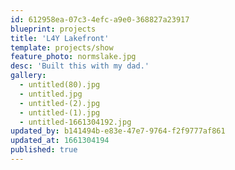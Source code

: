 ```yaml
---
id: 612958ea-07c3-4efc-a9e0-368827a23917
blueprint: projects
title: 'L4Y Lakefront'
template: projects/show
feature_photo: normslake.jpg
desc: 'Built this with my dad.'
gallery:
  - untitled(80).jpg
  - untitled.jpg
  - untitled-(2).jpg
  - untitled-(1).jpg
  - untitled-1661304192.jpg
updated_by: b141494b-e83e-47e7-9764-f2f9777af861
updated_at: 1661304194
published: true
---
```

